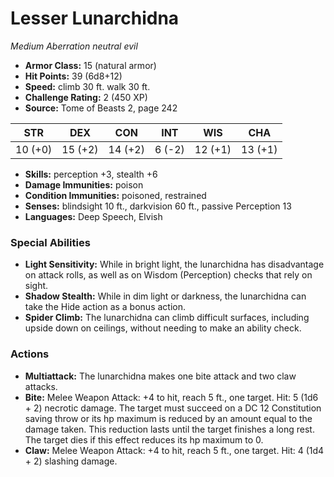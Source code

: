 # Lesser Lunarchidna

*Medium* *Aberration* *neutral evil*

- **Armor Class:** 15 (natural armor)
- **Hit Points:** 39 (6d8+12)
- **Speed:** climb 30 ft. walk 30 ft.
- **Challenge Rating:** 2 (450 XP)
- **Source:** Tome of Beasts 2, page 242

| STR | DEX | CON | INT | WIS | CHA |
| --- | --- | --- | --- | --- | --- |
| 10 (+0) | 15 (+2) | 14 (+2) | 6 (-2) | 12 (+1) | 13 (+1) |

- **Skills:** perception +3, stealth +6
- **Damage Immunities:** poison
- **Condition Immunities:** poisoned, restrained
- **Senses:** blindsight 10 ft., darkvision 60 ft., passive Perception 13
- **Languages:** Deep Speech, Elvish

### Special Abilities

- **Light Sensitivity:** While in bright light, the lunarchidna has disadvantage on attack rolls, as well as on Wisdom (Perception) checks that rely on sight.
- **Shadow Stealth:** While in dim light or darkness, the lunarchidna can take the Hide action as a bonus action.
- **Spider Climb:** The lunarchidna can climb difficult surfaces, including upside down on ceilings, without needing to make an ability check.

### Actions

- **Multiattack:** The lunarchidna makes one bite attack and two claw attacks.
- **Bite:** Melee Weapon Attack: +4 to hit, reach 5 ft., one target. Hit: 5 (1d6 + 2) necrotic damage. The target must succeed on a DC 12 Constitution saving throw or its hp maximum is reduced by an amount equal to the damage taken. This reduction lasts until the target finishes a long rest. The target dies if this effect reduces its hp maximum to 0.
- **Claw:** Melee Weapon Attack: +4 to hit, reach 5 ft., one target. Hit: 4 (1d4 + 2) slashing damage.


